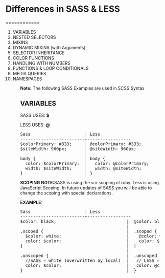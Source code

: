 <h1>Differences in SASS &amp; LESS</h1>
============

<ol>
  <li>VARIABLES</li>
  <li>NESTED SELECTORS</li>
  <li>MIXINS</li>
  <li>DYNAMIC MIXINS (with Arguments)</li>
  <li>SELECTOR INHERITANCE</li>
  <li>COLOR FUNCTIONS</li>
  <li>HANDLING WITH NUMBERS</li>
  <li>FUNCTIONS & LOOP CONDITIONALS</li>
  <li>MEDIA QUERIES</li>
  <li>NAMESPACES</li>
<ol>

<p><strong>Note:</strong> The following SASS Examples are used in SCSS Syntax</p>

<h2>VARIABLES</h2>
<p>SASS USES: <strong>$</strong></p>
<p>LESS USES: <strong>@</strong></p>

<pre>
Sass                     | Less
-------------------------+-----------------
$colorPrimary: #333;     | @colorPrimary: #333;
$siteWidth: 960px;       | @siteWidth: 960px;  
                         |
body {                   | body {
  color: $colorPrimary;  |   color: @colorPrimary;
  width: $siteWidth;     |   width: @siteWidth;
}                        | }
</pre>

<p><strong>SCOPING NOTE:</strong>SASS is using the var scoping of ruby. Less is using JavaScript Scoping. In future updates of SASS you will be able to change the scoping with special declarations.</p>

<strong>EXAMPLE:</strong>
<pre>
Sass                     | Less
-------------------------+-----------------
$color: black;                           |  @color: black;
                                         |
.scoped {                                |  .scoped {  
  $color: white;                         |    @color: white;
  color: $color;                         |    color: $color;
}                                        |  }  
                                         |
.unscoped {                              |  .unscoped {
  //SASS = white (overwritten by local)  |   // LESS = black (global)
  color: $color;                         |   color: @color;
}                                        |  }
</pre>
